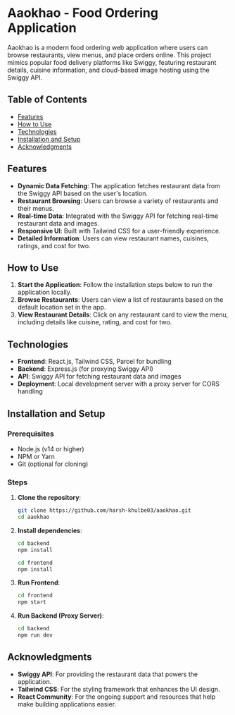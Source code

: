 # Aaokhao - Food Ordering Application

Aaokhao is a modern food ordering web application where users can browse restaurants, view menus, and place orders online. This project mimics popular food delivery platforms like Swiggy, featuring restaurant details, cuisine information, and cloud-based image hosting using the Swiggy API.

## Table of Contents

- [Features](#features)
- [How to Use](#how-to-use)
- [Technologies](#technologies)
- [Installation and Setup](#installation-and-setup)
- [Acknowledgments](#acknowledgments)

## Features

- **Dynamic Data Fetching**: The application fetches restaurant data from the Swiggy API based on the user's location.
- **Restaurant Browsing**: Users can browse a variety of restaurants and their menus.
- **Real-time Data**: Integrated with the Swiggy API for fetching real-time restaurant data and images.
- **Responsive UI**: Built with Tailwind CSS for a user-friendly experience.
- **Detailed Information**: Users can view restaurant names, cuisines, ratings, and cost for two.

## How to Use

1. **Start the Application**: Follow the installation steps below to run the application locally.
2. **Browse Restaurants**: Users can view a list of restaurants based on the default location set in the app.
3. **View Restaurant Details**: Click on any restaurant card to view the menu, including details like cuisine, rating, and cost for two.

## Technologies

- **Frontend**: React.js, Tailwind CSS, Parcel for bundling
- **Backend**: Express.js (for proxying Swiggy API)
- **API**: Swiggy API for fetching restaurant data and images
- **Deployment**: Local development server with a proxy server for CORS handling

## Installation and Setup

### Prerequisites

- Node.js (v14 or higher)
- NPM or Yarn
- Git (optional for cloning)

### Steps

1. **Clone the repository**:
    ```bash
    git clone https://github.com/harsh-khulbe03/aaokhao.git
    cd aaokhao
    ```

2. **Install dependencies**:
    ```bash
    cd backend
    npm install

    cd frontend
    npm install
    ```

3. **Run Frontend**:

    ```bash
    cd frontend
    npm start
    ```

4. **Run Backend (Proxy Server)**:

    ```bash
    cd backend
    npm run dev
    ```

## Acknowledgments

- **Swiggy API**: For providing the restaurant data that powers the application.
- **Tailwind CSS**: For the styling framework that enhances the UI design.
- **React Community**: For the ongoing support and resources that help make building applications easier.
